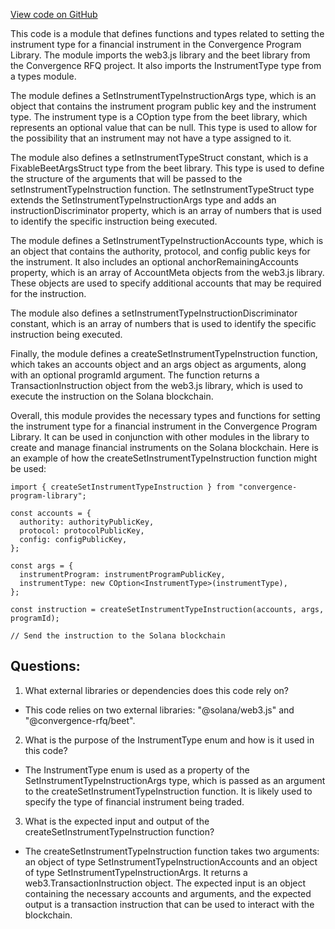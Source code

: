 [View code on GitHub](https://github.com/convergence-rfq/convergence-program-library/risk-engine/js/generated/instructions/setInstrumentType.d.ts)

This code is a module that defines functions and types related to setting the instrument type for a financial instrument in the Convergence Program Library. The module imports the web3.js library and the beet library from the Convergence RFQ project. It also imports the InstrumentType type from a types module.

The module defines a SetInstrumentTypeInstructionArgs type, which is an object that contains the instrument program public key and the instrument type. The instrument type is a COption type from the beet library, which represents an optional value that can be null. This type is used to allow for the possibility that an instrument may not have a type assigned to it.

The module also defines a setInstrumentTypeStruct constant, which is a FixableBeetArgsStruct type from the beet library. This type is used to define the structure of the arguments that will be passed to the setInstrumentTypeInstruction function. The setInstrumentTypeStruct type extends the SetInstrumentTypeInstructionArgs type and adds an instructionDiscriminator property, which is an array of numbers that is used to identify the specific instruction being executed.

The module defines a SetInstrumentTypeInstructionAccounts type, which is an object that contains the authority, protocol, and config public keys for the instrument. It also includes an optional anchorRemainingAccounts property, which is an array of AccountMeta objects from the web3.js library. These objects are used to specify additional accounts that may be required for the instruction.

The module also defines a setInstrumentTypeInstructionDiscriminator constant, which is an array of numbers that is used to identify the specific instruction being executed.

Finally, the module defines a createSetInstrumentTypeInstruction function, which takes an accounts object and an args object as arguments, along with an optional programId argument. The function returns a TransactionInstruction object from the web3.js library, which is used to execute the instruction on the Solana blockchain.

Overall, this module provides the necessary types and functions for setting the instrument type for a financial instrument in the Convergence Program Library. It can be used in conjunction with other modules in the library to create and manage financial instruments on the Solana blockchain. Here is an example of how the createSetInstrumentTypeInstruction function might be used:

```
import { createSetInstrumentTypeInstruction } from "convergence-program-library";

const accounts = {
  authority: authorityPublicKey,
  protocol: protocolPublicKey,
  config: configPublicKey,
};

const args = {
  instrumentProgram: instrumentProgramPublicKey,
  instrumentType: new COption<InstrumentType>(instrumentType),
};

const instruction = createSetInstrumentTypeInstruction(accounts, args, programId);

// Send the instruction to the Solana blockchain
```
## Questions: 
 1. What external libraries or dependencies does this code rely on?
- This code relies on two external libraries: "@solana/web3.js" and "@convergence-rfq/beet".

2. What is the purpose of the InstrumentType enum and how is it used in this code?
- The InstrumentType enum is used as a property of the SetInstrumentTypeInstructionArgs type, which is passed as an argument to the createSetInstrumentTypeInstruction function. It is likely used to specify the type of financial instrument being traded.

3. What is the expected input and output of the createSetInstrumentTypeInstruction function?
- The createSetInstrumentTypeInstruction function takes two arguments: an object of type SetInstrumentTypeInstructionAccounts and an object of type SetInstrumentTypeInstructionArgs. It returns a web3.TransactionInstruction object. The expected input is an object containing the necessary accounts and arguments, and the expected output is a transaction instruction that can be used to interact with the blockchain.